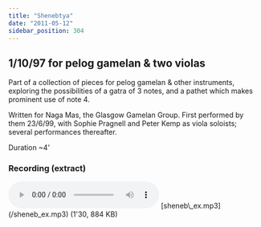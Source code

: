 ```yaml
---
title: "Shenebtya"
date: "2011-05-12"
sidebar_position: 304
---
```


## 1/10/97 for pelog gamelan & two violas

Part of a collection of pieces for pelog gamelan & other instruments, exploring the possibilities of a gatra of 3 notes, and a pathet which makes prominent use of note 4.

Written for Naga Mas, the Glasgow Gamelan Group. First performed by them 23/6/99, with Sophie Pragnell and Peter Kemp as viola soloists; several performances thereafter.

Duration ~4'

### Recording (extract)

<audio controls>
  <source src="/sheneb_ex.mp3"/>
</audio>
[sheneb\_ex.mp3](/sheneb_ex.mp3) (1'30, 884 KB)